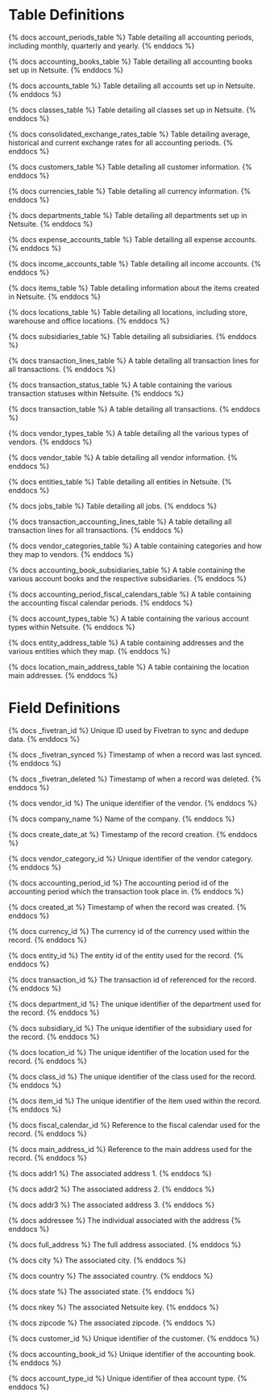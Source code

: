 # Table Definitions

{% docs account_periods_table %} Table detailing all accounting periods, including monthly, quarterly and yearly. {% enddocs %}

{% docs accounting_books_table %} Table detailing all accounting books set up in Netsuite. {% enddocs %}

{% docs accounts_table %} Table detailing all accounts set up in Netsuite. {% enddocs %}

{% docs classes_table %} Table detailing all classes set up in Netsuite. {% enddocs %}

{% docs consolidated_exchange_rates_table %} Table detailing average, historical and current exchange rates for all accounting periods. {% enddocs %}

{% docs customers_table %} Table detailing all customer information. {% enddocs %}

{% docs currencies_table %} Table detailing all currency information. {% enddocs %}

{% docs departments_table %} Table detailing all departments set up in Netsuite. {% enddocs %}

{% docs expense_accounts_table %} Table detailing all expense accounts. {% enddocs %}

{% docs income_accounts_table %} Table detailing all income accounts. {% enddocs %}

{% docs items_table %} Table detailing information about the items created in Netsuite. {% enddocs %}

{% docs locations_table %} Table detailing all locations, including store, warehouse and office locations. {% enddocs %}

{% docs subsidiaries_table %} Table detailing all subsidiaries. {% enddocs %}

{% docs transaction_lines_table %} A table detailing all transaction lines for all transactions. {% enddocs %}

{% docs transaction_status_table %} A table containing the various transaction statuses within Netsuite. {% enddocs %}

{% docs transaction_table %} A table detailing all transactions. {% enddocs %}

{% docs vendor_types_table %} A table detailing all the various types of vendors. {% enddocs %}

{% docs vendor_table %} A table detailing all vendor information. {% enddocs %}

{% docs entities_table %} Table detailing all entities in Netsuite. {% enddocs %}

{% docs jobs_table %} Table detailing all jobs. {% enddocs %}

{% docs transaction_accounting_lines_table %} A table detailing all transaction lines for all transactions. {% enddocs %}

{% docs vendor_categories_table %} A table containing categories and how they map to vendors. {% enddocs %}

{% docs accounting_book_subsidiaries_table %} A table containing the various account books and the respective subsidiaries. {% enddocs %}

{% docs accounting_period_fiscal_calendars_table %} A table containing the accounting fiscal calendar periods. {% enddocs %}

{% docs account_types_table %} A table containing the various account types within Netsuite. {% enddocs %}

{% docs entity_address_table %} A table containing addresses and the various entities which they map. {% enddocs %}

{% docs location_main_address_table %} A table containing the location main addresses. {% enddocs %}

# Field Definitions
{% docs _fivetran_id %} Unique ID used by Fivetran to sync and dedupe data. {% enddocs %}

{% docs _fivetran_synced %} Timestamp of when a record was last synced. {% enddocs %}

{% docs _fivetran_deleted %} Timestamp of when a record was deleted. {% enddocs %}

{% docs vendor_id %} The unique identifier of the vendor. {% enddocs %}

{% docs company_name %} Name of the company. {% enddocs %}

{% docs create_date_at %} Timestamp of the record creation. {% enddocs %}

{% docs vendor_category_id %} Unique identifier of the vendor category. {% enddocs %}

{% docs accounting_period_id %} The accounting period id of the accounting period which the transaction took place in. {% enddocs %}

{% docs created_at %} Timestamp of when the record was created. {% enddocs %}

{% docs currency_id %} The currency id of the currency used within the record. {% enddocs %}

{% docs entity_id %} The entity id of the entity used for the record. {% enddocs %}

{% docs transaction_id %} The transaction id of referenced for the record. {% enddocs %}

{% docs department_id %} The unique identifier of the department used for the record. {% enddocs %}

{% docs subsidiary_id %} The unique identifier of the subsidiary used for the record. {% enddocs %}

{% docs location_id %} The unique identifier of the location used for the record. {% enddocs %}

{% docs class_id %} The unique identifier of the class used for the record. {% enddocs %}

{% docs item_id %} The unique identifier of the item used within the record. {% enddocs %}

{% docs fiscal_calendar_id %} Reference to the fiscal calendar used for the record. {% enddocs %}

{% docs main_address_id %} Reference to the main address used for the record. {% enddocs %}

{% docs addr1 %} The associated address 1. {% enddocs %}

{% docs addr2 %} The associated address 2. {% enddocs %}

{% docs addr3 %} The associated address 3. {% enddocs %}

{% docs addressee %} The individual associated with the address {% enddocs %}

{% docs full_address %} The full address associated. {% enddocs %}

{% docs city %} The associated city. {% enddocs %}

{% docs country %} The associated country. {% enddocs %}

{% docs state %} The associated state. {% enddocs %}

{% docs nkey %} The associated Netsuite key. {% enddocs %}

{% docs zipcode %} The associated zipcode. {% enddocs %}

{% docs customer_id %} Unique identifier of the customer. {% enddocs %}

{% docs accounting_book_id %} Unique identifier of the accounting book. {% enddocs %}

{% docs account_type_id %} Unique identifier of thea account type. {% enddocs %}